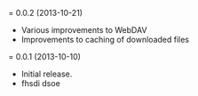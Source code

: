 = 0.0.2 (2013-10-21)

* Various improvements to WebDAV
* Improvements to caching of downloaded files

= 0.0.1 (2013-10-10)

* Initial release.
* fhsdi  dsoe
